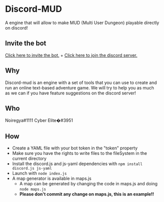 # Discord-MUD
A engine that will allow to make MUD (Multi User Dungeon) playable directly on discord!
## Invite the bot
[ Click here to invite the bot.](https://discordapp.com/api/oauth2/authorize?client_id=592768101381308441&permissions=0&scope=bot) +
[Click here to join the discord server.](https://discord.gg/9qZkVMB)
## Why
Discord-mud is an engine with a set of tools that you can use to create and run an online text-based adventure game. We will try to help you as much as we can if you have feature suggestions on the discord server!
## Who
Noiregya#1111
Cyber Elite�#3951
## How
* Create a YAML file with your bot token in the "token" property
* Make sure you have the rights to write files to the fileSystem in the current directory
* Install the discord.js and js-yaml dependencies with `npm install discord.js js-yaml`
* Launch with `node index.js`
* A map generator is available in maps.js
  * A map can be generated by changing the code in maps.js and doing `node maps.js`
  * **Please don't commit any change on maps.js, this is an example!!**
